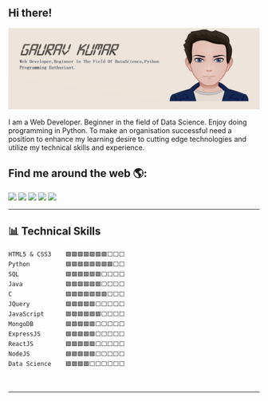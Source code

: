 ## Hi there!
![github](https://github.com/gauravappy97/gauravappy97/blob/master/Git%20Readme.png)
<p>I am a Web Developer. Beginner in the field of Data Science. Enjoy doing programming in Python. To make an organisation successful need a position to enhance my learning desire to cutting edge technologies and utilize my technical skills and experience.</p>
<h2>Find me around the web 🌎:</h2> 
<a href="https://www.linkedin.com/in/gaurav-kumar-b9a87a148/" target="_blank"><img src="https://img.icons8.com/color/48/000000/linkedin.png"/></a>
<a href="https://twitter.com/gaurav_singh97" target="_blank"><img src="https://img.icons8.com/fluent/48/000000/twitter.png"/></a>
<a href="https://www.facebook.com/profile.php?id=100008250870529" target="_blank"><img src="https://img.icons8.com/fluent/48/000000/facebook-new.png"/></a>
<a href="mailto:gauravappy1997@gmail.com" target="_blank"><img src="https://img.icons8.com/fluent/48/000000/gmail.png"/></a>
<a href="https://gauravappy97.github.io/gauravkumar97/" target="_blank"><img src="https://img.icons8.com/fluent/48/000000/domain.png"/></a>
<br />

------

## 📊 Technical Skills
<!--START_SECTION:waka-->
```text
HTML5 & CSS3    🟩🟩🟩🟩🟩🟩🟩⬜⬜⬜
Python          🟩🟩🟩🟩🟩🟩🟩🟩⬜⬜
SQL             🟩🟩🟩🟩🟩🟩⬜⬜⬜⬜
Java            🟩🟩🟩🟩🟩🟩⬜⬜⬜⬜
C               🟩🟩🟩🟩🟩🟩🟩⬜⬜⬜
JQuery          🟩🟩🟩🟩🟩⬜⬜⬜⬜⬜
JavaScript      🟩🟩🟩🟩🟩🟩⬜⬜⬜⬜
MongoDB         🟩🟩🟩🟩🟩⬜⬜⬜⬜⬜
ExpressJS       🟩🟩🟩🟩🟩⬜⬜⬜⬜⬜
ReactJS         🟩🟩🟩🟩🟩⬜⬜⬜⬜⬜
NodeJS          🟩🟩🟩🟩🟩⬜⬜⬜⬜⬜ 
Data Science    🟩🟩🟩🟩⬜⬜⬜⬜⬜⬜
```
<!--END_SECTION:waka-->
<br />


------

